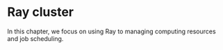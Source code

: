# Ray cluster 

In this chapter, we focus on using Ray to managing computing resources and job scheduling.

```{tableofcontents}
```